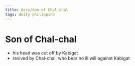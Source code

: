 ```yaml
---
title: docs/Son of Chal-chal
tags: deity philippine
---
```


# Son of Chal-chal
- his head was cut off by Kabigat
- revived by Chal-chal, who bear no ill will against Kabigat